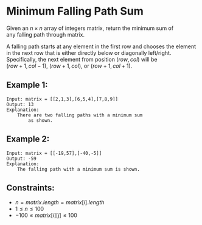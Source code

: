 # Minimum Falling Path Sum

Given an $n \times n$ array of integers matrix, return the minimum sum of  
any falling path through matrix.

A falling path starts at any element in the first row and chooses the element  
in the next row that is either directly below or diagonally left/right.  
Specifically, the next element from position $(row, col)$ will be  
$(row + 1, col - 1)$, $(row + 1, col)$, or $(row + 1, col + 1)$.

 

## Example 1:

    Input: matrix = [[2,1,3],[6,5,4],[7,8,9]]
    Output: 13
    Explanation: 
        There are two falling paths with a minimum sum 
            as shown.

## Example 2:

    Input: matrix = [[-19,57],[-40,-5]]
    Output: -59
    Explanation: 
        The falling path with a minimum sum is shown.

 

## Constraints:

* $n = matrix.length = matrix[i].length$
* $1 \le n \le 100$
* $-100 \le matrix[i][j] \le 100$


